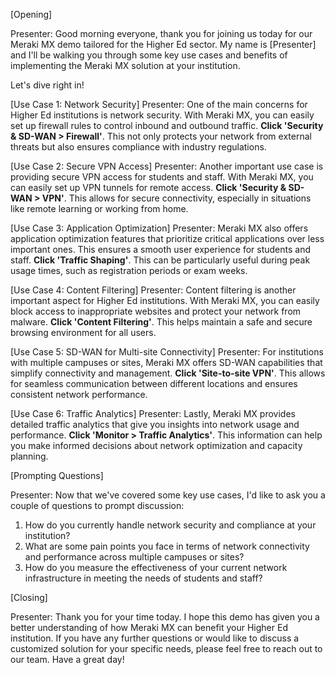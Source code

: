 [Opening]

Presenter: Good morning everyone, thank you for joining us today for our Meraki MX demo tailored for the Higher Ed sector. My name is [Presenter] and I'll be walking you through some key use cases and benefits of implementing the Meraki MX solution at your institution.

Let's dive right in!

[Use Case 1: Network Security]
Presenter: One of the main concerns for Higher Ed institutions is network security. With Meraki MX, you can easily set up firewall rules to control inbound and outbound traffic. **Click 'Security & SD-WAN > Firewall'**. This not only protects your network from external threats but also ensures compliance with industry regulations.

[Use Case 2: Secure VPN Access]
Presenter: Another important use case is providing secure VPN access for students and staff. With Meraki MX, you can easily set up VPN tunnels for remote access. **Click 'Security & SD-WAN > VPN'**. This allows for secure connectivity, especially in situations like remote learning or working from home.

[Use Case 3: Application Optimization]
Presenter: Meraki MX also offers application optimization features that prioritize critical applications over less important ones. This ensures a smooth user experience for students and staff. **Click 'Traffic Shaping'**. This can be particularly useful during peak usage times, such as registration periods or exam weeks.

[Use Case 4: Content Filtering]
Presenter: Content filtering is another important aspect for Higher Ed institutions. With Meraki MX, you can easily block access to inappropriate websites and protect your network from malware. **Click 'Content Filtering'**. This helps maintain a safe and secure browsing environment for all users.

[Use Case 5: SD-WAN for Multi-site Connectivity]
Presenter: For institutions with multiple campuses or sites, Meraki MX offers SD-WAN capabilities that simplify connectivity and management. **Click 'Site-to-site VPN'**. This allows for seamless communication between different locations and ensures consistent network performance.

[Use Case 6: Traffic Analytics]
Presenter: Lastly, Meraki MX provides detailed traffic analytics that give you insights into network usage and performance. **Click 'Monitor > Traffic Analytics'**. This information can help you make informed decisions about network optimization and capacity planning.

[Prompting Questions]

Presenter: Now that we've covered some key use cases, I'd like to ask you a couple of questions to prompt discussion:
1. How do you currently handle network security and compliance at your institution?
2. What are some pain points you face in terms of network connectivity and performance across multiple campuses or sites?
3. How do you measure the effectiveness of your current network infrastructure in meeting the needs of students and staff?

[Closing]

Presenter: Thank you for your time today. I hope this demo has given you a better understanding of how Meraki MX can benefit your Higher Ed institution. If you have any further questions or would like to discuss a customized solution for your specific needs, please feel free to reach out to our team. Have a great day!